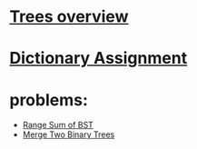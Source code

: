 # [Trees overview](https://youtu.be/E5Pgrm5MsHc)
# [Dictionary Assignment](https://youtu.be/5eGX_7HdeEE)

# problems:
  - [Range Sum of BST](https://leetcode.com/problems/range-sum-of-bst/)
  - [Merge Two Binary Trees](https://leetcode.com/problems/merge-two-binary-trees/)

